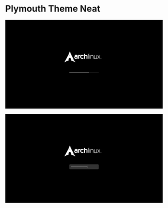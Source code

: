 # Plymouth Theme Neat

![Default Screenshot](./screenshots/default.png)

![Password Screenshot](./screenshots/password.png)
